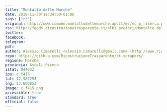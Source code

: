 ```yaml
---
title: "Montalto delle Marche"
date: 2018-11-30T19:34:50+01:00
tags: ["rt"]
original: http://www.comune.montaltodellemarche.ap.it/mc/mc_p_ricerca.php
rss: http://feeds.ricostruzionetrasparente.it/albi_pretori/Montalto delle Marche_feed.xml
twitter: 
facebook: 
telegram: 
pdf: 
author: Alessio Cimarelli <alessio.cimarelli@gmail.com> (http://www.ricostruzionetrasparente.it)
repo: https://github.com/RicostruzioneTrasparente/rt-scrapers/
regione: Marche
provincia: Ascoli Piceno
istat: 044032
ipa: c_f415
lat: 42.987253
lng: 13.606853
image: c_f415.png
accessible: true
standard: true
official: false
---
```

